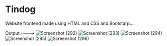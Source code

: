 # Tindog
Website frontend made using HTML and CSS and Bootstarp....


Output.---->
![Screenshot (292)](https://user-images.githubusercontent.com/92597547/202736339-0342b781-ae9a-42b9-95ff-9f892308d5de.png)
![Screenshot (293)](https://user-images.githubusercontent.com/92597547/202736368-708b2d9b-525f-4c83-8f3d-b58e6da000d2.png)
![Screenshot (294)](https://user-images.githubusercontent.com/92597547/202736402-45d64698-a755-4e95-a170-9a8fa2ea90ef.png)
![Screenshot (295)](https://user-images.githubusercontent.com/92597547/202736421-cf99739f-0697-42c3-912c-af3c3c6c27fc.png)
![Screenshot (296)](https://user-images.githubusercontent.com/92597547/202736429-855fb47f-0a48-480b-bf96-60458330de3f.png)
